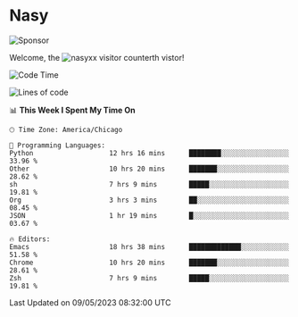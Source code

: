 # Nasy

<!--
<p align="center">
<img height="200" src="https://github-readme-stats.vercel.app/api?username=nasyxx&count_private=true&show_icons=true&theme=dracula&include_all_commits=true"/>
<img height="200" src="https://github-readme-stats.vercel.app/api/top-langs/?username=nasyxx&theme=dracula&hide=html,jupyter+notebook&count_private=true&show_icons=true"/>
</p>

  
----------------
-->

![Sponsor](https://img.shields.io/static/v1.svg?label=Sponsor&message=%E2%9D%A4&logo=GitHub&style=flat&color=pink)
 
Welcome, the ![nasyxx visitor counter](https://count.getloli.com/get/@nasyxx?theme=rule34)th vistor!
 
<!--START_SECTION:waka-->
![Code Time](http://img.shields.io/badge/Code%20Time-3%2C502%20hrs%2013%20mins-blue)

![Lines of code](https://img.shields.io/badge/From%20Hello%20World%20I%27ve%20Written-6.2%20million%20lines%20of%20code-blue)

📊 **This Week I Spent My Time On** 

```text
🕑︎ Time Zone: America/Chicago

💬 Programming Languages: 
Python                   12 hrs 16 mins      ████████░░░░░░░░░░░░░░░░░   33.96 % 
Other                    10 hrs 20 mins      ███████░░░░░░░░░░░░░░░░░░   28.62 % 
sh                       7 hrs 9 mins        █████░░░░░░░░░░░░░░░░░░░░   19.81 % 
Org                      3 hrs 3 mins        ██░░░░░░░░░░░░░░░░░░░░░░░   08.45 % 
JSON                     1 hr 19 mins        █░░░░░░░░░░░░░░░░░░░░░░░░   03.67 % 

🔥 Editors: 
Emacs                    18 hrs 38 mins      █████████████░░░░░░░░░░░░   51.58 % 
Chrome                   10 hrs 20 mins      ███████░░░░░░░░░░░░░░░░░░   28.61 % 
Zsh                      7 hrs 9 mins        █████░░░░░░░░░░░░░░░░░░░░   19.81 % 
```


 Last Updated on 09/05/2023 08:32:00 UTC
<!--END_SECTION:waka-->

<!-- ![visitors](https://visitor-badge.laobi.icu/badge?page_id=nasyxx.nasyxx) -->
